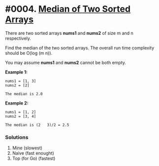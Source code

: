 # #0004. [Median of Two Sorted Arrays](https://leetcode.com/problems/median-of-two-sorted-arrays/description/)

There are two sorted arrays **nums1** and **nums2** of size m and n respectively.

Find the median of the two sorted arrays. The overall run time complexity should be O(log (m n)).

You may assume **nums1** and **nums2** cannot be both empty.

**Example 1:**


    nums1 = [1, 3]
    nums2 = [2]

    The median is 2.0


**Example 2:**



    nums1 = [1, 2]
    nums2 = [3, 4]

    The median is (2   3)/2 = 2.5


### Solutions

1. Mine  (slowest)
2. Naive (fast enought)
3. Top (for Go) (fastest)

